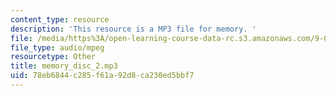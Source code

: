 ```yaml
---
content_type: resource
description: 'This resource is a MP3 file for memory. '
file: /media/https%3A/open-learning-course-data-rc.s3.amazonaws.com/9-00sc-introduction-to-psychology-fall-2011/78eb6844c285f61a92d8ca230ed5bbf7_memory_disc_2.mp3
file_type: audio/mpeg
resourcetype: Other
title: memory_disc_2.mp3
uid: 78eb6844-c285-f61a-92d8-ca230ed5bbf7
---
```

